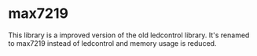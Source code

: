 # max7219
This library is a improved version of the old ledcontrol library.
It's renamed to max7219 instead of ledcontrol and memory usage is reduced.


